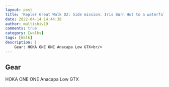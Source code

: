 ```yaml
---
layout: post
title: 'Kepler Great Walk D2: Side mission: Iris Burn Hut to a waterfall nearby '
date: 2022-04-14 14:44:38
author: multishiv19
comments: true
category: [walks]
tags: [Walk]
description: |
    Gear: HOKA ONE ONE Anacapa Low GTX<br/>
---
```


## Gear
HOKA ONE ONE Anacapa Low GTX



<div width='100%' class='strava-embed-placeholder' data-embed-type='activity' data-embed-id='6988112197'></div>
<script src='https://strava-embeds.com/embed.js'></script>
